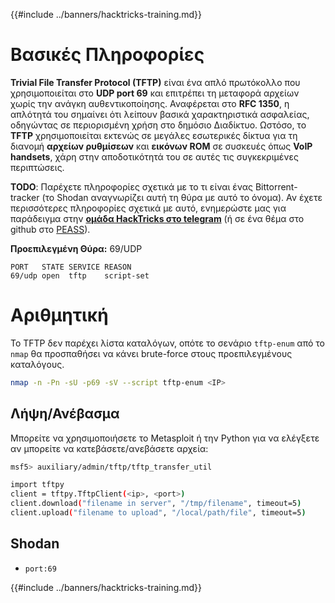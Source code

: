 {{#include ../banners/hacktricks-training.md}}

# Βασικές Πληροφορίες

**Trivial File Transfer Protocol (TFTP)** είναι ένα απλό πρωτόκολλο που χρησιμοποιείται στο **UDP port 69** και επιτρέπει τη μεταφορά αρχείων χωρίς την ανάγκη αυθεντικοποίησης. Αναφέρεται στο **RFC 1350**, η απλότητά του σημαίνει ότι λείπουν βασικά χαρακτηριστικά ασφαλείας, οδηγώντας σε περιορισμένη χρήση στο δημόσιο Διαδίκτυο. Ωστόσο, το **TFTP** χρησιμοποιείται εκτενώς σε μεγάλες εσωτερικές δίκτυα για τη διανομή **αρχείων ρυθμίσεων** και **εικόνων ROM** σε συσκευές όπως **VoIP handsets**, χάρη στην αποδοτικότητά του σε αυτές τις συγκεκριμένες περιπτώσεις.

**TODO**: Παρέχετε πληροφορίες σχετικά με το τι είναι ένας Bittorrent-tracker (το Shodan αναγνωρίζει αυτή τη θύρα με αυτό το όνομα). Αν έχετε περισσότερες πληροφορίες σχετικά με αυτό, ενημερώστε μας για παράδειγμα στην [**ομάδα HackTricks στο telegram**](https://t.me/peass) (ή σε ένα θέμα στο github στο [PEASS](https://github.com/carlospolop/privilege-escalation-awesome-scripts-suite)).

**Προεπιλεγμένη Θύρα:** 69/UDP
```
PORT   STATE SERVICE REASON
69/udp open  tftp    script-set
```
# Αριθμητική

Το TFTP δεν παρέχει λίστα καταλόγων, οπότε το σενάριο `tftp-enum` από το `nmap` θα προσπαθήσει να κάνει brute-force στους προεπιλεγμένους καταλόγους.
```bash
nmap -n -Pn -sU -p69 -sV --script tftp-enum <IP>
```
## Λήψη/Ανέβασμα

Μπορείτε να χρησιμοποιήσετε το Metasploit ή την Python για να ελέγξετε αν μπορείτε να κατεβάσετε/ανεβάσετε αρχεία:
```bash
msf5> auxiliary/admin/tftp/tftp_transfer_util
```

```bash
import tftpy
client = tftpy.TftpClient(<ip>, <port>)
client.download("filename in server", "/tmp/filename", timeout=5)
client.upload("filename to upload", "/local/path/file", timeout=5)
```
## Shodan

- `port:69`


{{#include ../banners/hacktricks-training.md}}
